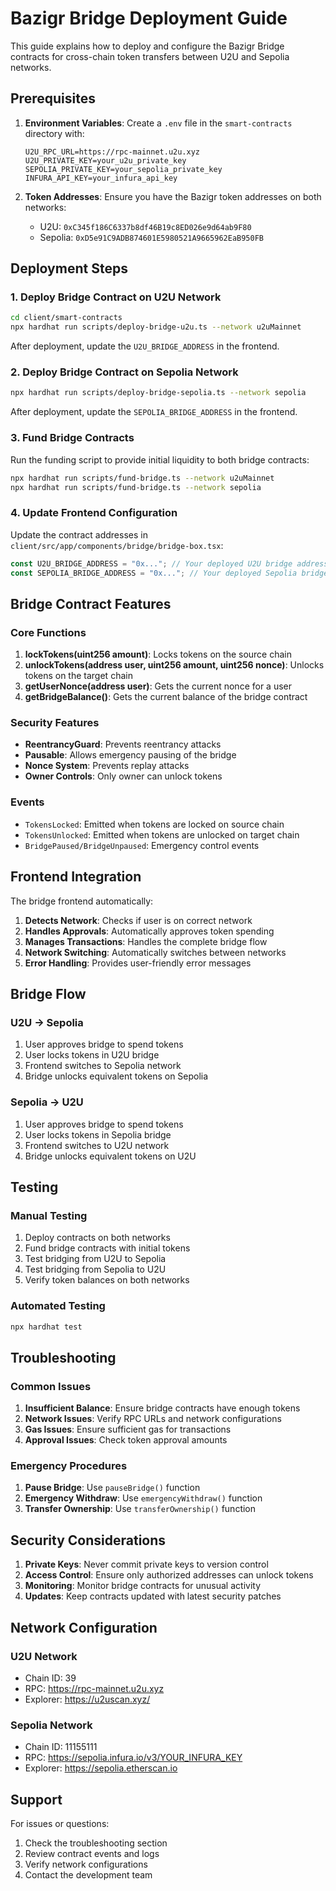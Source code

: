# Bazigr Bridge Deployment Guide

This guide explains how to deploy and configure the Bazigr Bridge contracts for cross-chain token transfers between U2U and Sepolia networks.

## Prerequisites

1. **Environment Variables**: Create a `.env` file in the `smart-contracts` directory with:
   ```
   U2U_RPC_URL=https://rpc-mainnet.u2u.xyz
   U2U_PRIVATE_KEY=your_u2u_private_key
   SEPOLIA_PRIVATE_KEY=your_sepolia_private_key
   INFURA_API_KEY=your_infura_api_key
   ```

2. **Token Addresses**: Ensure you have the Bazigr token addresses on both networks:
   - U2U: `0xC345f186C6337b8df46B19c8ED026e9d64ab9F80`
   - Sepolia: `0xD5e91C9ADB874601E5980521A9665962EaB950FB`

## Deployment Steps

### 1. Deploy Bridge Contract on U2U Network

```bash
cd client/smart-contracts
npx hardhat run scripts/deploy-bridge-u2u.ts --network u2uMainnet
```

After deployment, update the `U2U_BRIDGE_ADDRESS` in the frontend.

### 2. Deploy Bridge Contract on Sepolia Network

```bash
npx hardhat run scripts/deploy-bridge-sepolia.ts --network sepolia
```

After deployment, update the `SEPOLIA_BRIDGE_ADDRESS` in the frontend.

### 3. Fund Bridge Contracts

Run the funding script to provide initial liquidity to both bridge contracts:

```bash
npx hardhat run scripts/fund-bridge.ts --network u2uMainnet
npx hardhat run scripts/fund-bridge.ts --network sepolia
```

### 4. Update Frontend Configuration

Update the contract addresses in `client/src/app/components/bridge/bridge-box.tsx`:

```typescript
const U2U_BRIDGE_ADDRESS = "0x..."; // Your deployed U2U bridge address
const SEPOLIA_BRIDGE_ADDRESS = "0x..."; // Your deployed Sepolia bridge address
```

## Bridge Contract Features

### Core Functions

1. **lockTokens(uint256 amount)**: Locks tokens on the source chain
2. **unlockTokens(address user, uint256 amount, uint256 nonce)**: Unlocks tokens on the target chain
3. **getUserNonce(address user)**: Gets the current nonce for a user
4. **getBridgeBalance()**: Gets the current balance of the bridge contract

### Security Features

- **ReentrancyGuard**: Prevents reentrancy attacks
- **Pausable**: Allows emergency pausing of the bridge
- **Nonce System**: Prevents replay attacks
- **Owner Controls**: Only owner can unlock tokens

### Events

- `TokensLocked`: Emitted when tokens are locked on source chain
- `TokensUnlocked`: Emitted when tokens are unlocked on target chain
- `BridgePaused/BridgeUnpaused`: Emergency control events

## Frontend Integration

The bridge frontend automatically:

1. **Detects Network**: Checks if user is on correct network
2. **Handles Approvals**: Automatically approves token spending
3. **Manages Transactions**: Handles the complete bridge flow
4. **Network Switching**: Automatically switches between networks
5. **Error Handling**: Provides user-friendly error messages

## Bridge Flow

### U2U → Sepolia
1. User approves bridge to spend tokens
2. User locks tokens in U2U bridge
3. Frontend switches to Sepolia network
4. Bridge unlocks equivalent tokens on Sepolia

### Sepolia → U2U
1. User approves bridge to spend tokens
2. User locks tokens in Sepolia bridge
3. Frontend switches to U2U network
4. Bridge unlocks equivalent tokens on U2U

## Testing

### Manual Testing
1. Deploy contracts on both networks
2. Fund bridge contracts with initial tokens
3. Test bridging from U2U to Sepolia
4. Test bridging from Sepolia to U2U
5. Verify token balances on both networks

### Automated Testing
```bash
npx hardhat test
```

## Troubleshooting

### Common Issues

1. **Insufficient Balance**: Ensure bridge contracts have enough tokens
2. **Network Issues**: Verify RPC URLs and network configurations
3. **Gas Issues**: Ensure sufficient gas for transactions
4. **Approval Issues**: Check token approval amounts

### Emergency Procedures

1. **Pause Bridge**: Use `pauseBridge()` function
2. **Emergency Withdraw**: Use `emergencyWithdraw()` function
3. **Transfer Ownership**: Use `transferOwnership()` function

## Security Considerations

1. **Private Keys**: Never commit private keys to version control
2. **Access Control**: Ensure only authorized addresses can unlock tokens
3. **Monitoring**: Monitor bridge contracts for unusual activity
4. **Updates**: Keep contracts updated with latest security patches

## Network Configuration

### U2U Network
- Chain ID: 39
- RPC: https://rpc-mainnet.u2u.xyz
- Explorer: https://u2uscan.xyz/

### Sepolia Network
- Chain ID: 11155111
- RPC: https://sepolia.infura.io/v3/YOUR_INFURA_KEY
- Explorer: https://sepolia.etherscan.io

## Support

For issues or questions:
1. Check the troubleshooting section
2. Review contract events and logs
3. Verify network configurations
4. Contact the development team
